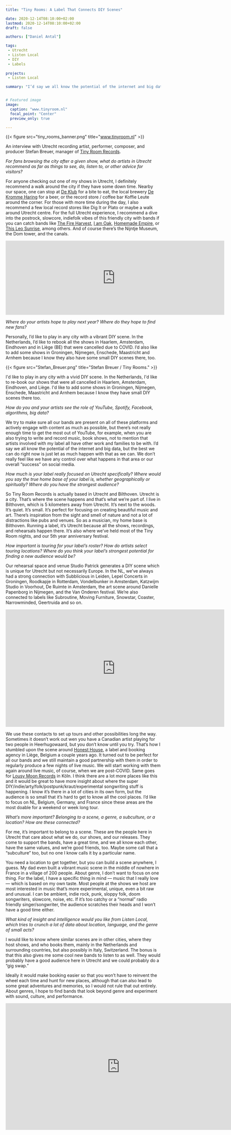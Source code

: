 ```yaml
---
title: "Tiny Rooms: A Label That Connects DIY Scenes"

date: 2020-12-14T08:10:00+02:00
lastmod: 2020-12-14T08:10:00+02:00
draft: false

authors: ["Daniel Antal"]

tags: 
 - Utrecht
 - Listen Local
 - DIY
 - Labels
 
projects: 
 - Listen Local

summary: "I’d say we all know the potential of the internet and big data, but the best we can do right now is just let as much happen with that as we can. We don’t really feel like we have any control over what happens in that area or our overall “success” on social media."


# Featured image
image:
  caption: "www.tinyroom.nl"
  focal_point: "Center"
  preview_only: true

---
```


{{< figure src="tiny_rooms_banner.png" title="www.tinyroom.nl" >}}

An interview with Utrecht recording artist, performer, composer, and producer Stefan Breuer, manager of [Tiny Room Records](https://www.tinyroom.nl/).

*For fans browsing the city after a given show, what do artists in Utrecht recommend as far as things to see, do, listen to, or other advice for visitors?*
 
For anyone checking out one of my shows in Utrecht, I definitely recommend a walk around the city if they have some down time. Nearby our space, one can stop at [De Klub](https://www.deklub.nl/menu) for a bite to eat, the local brewery [De Kromme Haring](https://www.dekrommeharing.nl/) for a beer, or the record store / coffee bar Koffie Leute around the corner. For those with more time during the day, I also recommend a few local record stores like Dig It or Plato or maybe a walk around Utrecht centre. For the full Utrecht experience, I recommend a dive into the postrock, slowcore, indiefolk vibes of this friendly city with bands if you can catch bands like [The Fire Harvest](http://www.thefireharvest.com/), [I am Oak](https://www.iamoak.com/), [Homemade Empire](https://homemadeempire.bandcamp.com/), or [This Leo Sunrise](https://www.tinyroom.nl/artists/this-leo-sunrise/), among others. And of course there’s the Nijntje Museum, the Dom tower, and the canals.

<iframe src="https://open.spotify.com/embed/playlist/2H9SBcpNrUg8Ymbf3hR88C" width="710" height="240" frameborder="0" allowtransparency="true" allow="encrypted-media"></iframe>
 
*Where do your artists hope to play next year? Where do they hope to find new fans?*
 
Personally, I’d like to play in any city with a vibrant DIY scene. In the Netherlands, I’d like to rebook all the shows in Haarlem, Amsterdam, Eindhoven and in Liège (BE) that were cancelled due to COVID. I’d also like to add some shows in Groningen, Nijmegen, Enschede, Maastricht and Arnhem because I know they also have some small DIY scenes there, too.

{{< figure src="Stefan_Breuer.png" title="Stefan Breuer / Tiny Rooms." >}}

I'd like to play in any city with a vivid DIY scene. In the Netherlands, I'd like to re-book our shows that were all cancelled in Haarlem, Amsterdam, Eindhoven, and Liège. I'd like to add some shows in Groningen, Nijmegen, Enschede, Maastricht and Arnhem because I know they have small DIY scenes there too. 
 
*How do you and your artists see the role of YouTube, Spotify, Facebook, algorithms, big data?*
 
We try to make sure all our bands are present on all of these platforms and actively engage with content as much as possible, but there’s not really enough time to get the most out of YouTube, for example, when you are also trying to write and record music, book shows, not to mention that artists involved with my label all have other work and families to be with. I’d say we all know the potential of the internet and big data, but the best we can do right now is just let as much happen with that as we can. We don’t really feel like we have any control over what happens in that area or our overall “success” on social media.
 
*How much is your label really focused on Utrecht specifically? Where would you say the true home base of your label is, whether geographically or spiritually? Where do you have the strongest audience?*
 
So Tiny Room Records is actually based in Utrecht and Bilthoven. Utrecht is a city. That’s where the scene happens and that’s what we’re part of. I live in Bilthoven, which is 5 kilometers away from Utrecht. It’s next to the woods. It’s quiet. It’s small. It’s perfect for focusing on creating beautiful music and art. There’s inspiration from the sight and smell of nature and not a lot of distractions like pubs and venues. So as a musician, my home base is Bilthoven. Running a label, it’s Utrecht because all the shows, recordings, and rehearsals happen there. It’s also where we’ve held most of the Tiny Room nights, and our 5th year anniversary festival.
 
*How important is touring for your label’s roster? How do artists select touring locations? Where do you think your label’s strongest potential for finding a new audience would be?*
 
Our rehearsal space and venue Studio Patrick generates a DIY scene which is unique for Utrecht but not necessarily Europe. In the NL, we’ve always had a strong connection with Subblicious in Leiden, Lepel Concerts in Groningen, Roodkapje in Rotterdam, Vondelbunker in Amsterdam, Katzwijm Studio in Voorhout, De Ruimte in Amsterdam, the art scene around Danielle Papenborg in Nijmegen, and the Van Onderen festival. We’re also connected to labels like Subroutine, Moving Furniture, Snowstar, Coaster, Narrowminded, Geertruida and so on.

<iframe src="https://open.spotify.com/embed/playlist/64MRjQF17SHJPX17Zsx42d" width="710" height="380" frameborder="0" allowtransparency="true" allow="encrypted-media"></iframe>

We use these contacts to set up tours and other possibilities long the way. Sometimes it doesn’t work out wen you have a Canadian artist playing for two people in Heerhugowaard, but you don’t know until you try. That’s how I stumbled upon the scene around [Honest House](https://www.facebook.com/honesthousemusic), a label and booking agency in Liège, Belgium a couple years ago. It turned out to be perfect for all our bands and we still maintain a good partnership with them in order to regularly produce a few nights of live music. We will start working with them again around live music, of course, when we are post-COVID. Same goes for [Lousy Moon Records](https://lousymoon.bandcamp.com/) in Köln. I think there are a lot more places like this and it would be great to have more insight about where the super DIY/indie/arty/folk/postpunk/kraut/experimental songwriting stuff is happening. I know it’s there in a lot of cities in its own form, but the audience is so small that it’s hard to get to know all the cool places. I’d like to focus on NL, Belgium, Germany, and France since these areas are the most doable for a weekend or week long tour. 
 
*What’s more important? Belonging to a scene, a genre, a subculture, or a location? How are these connected?*
 
For me, it’s important to belong to a scene. These are the people here in Utrecht that care about what we do, our shows, and our releases. They come to support the bands, have a great time, and we all know each other, have the same values, and we’re good friends, too. Maybe some call that a “subculture” too, but no one I know calls it by a particular name.
 
You need a location to get together, but you can build a scene anywhere, I guess. My dad even built a vibrant music scene in the middle of nowhere in France in a village of 200 people. About genre, I don’t want to focus on one thing. For the label, I have a specific thing in mind — music that I really love — which is based on my own taste. Most people at the shows we host are most interested in music that’s more experimental, unique, even a bit raw and unusual. I can be ambient, indie rock, punk, sloppy folk, doom songwriters, slowcore, noise, etc. If it’s too catchy or a “normal” radio friendly singer/songwriter, the audience scratches their heads and I won’t have a good time either.
 
*What kind of insight and intelligence would you like from Listen Local, which tries to crunch a lot of data about location, language, and the genre of small acts?*
 
I would like to know where similar scenes are in other cities, where they host shows, and who books them, mainly in the Netherlands and surrounding countries, but also possibly in Italy, Switzerland. The bonus is that this also gives me some cool new bands to listen to as well. They would probably have a good audience here in Utrecht and we could probably do a “gig swap.”
 
Ideally it would make booking easier so that you won’t have to reinvent the wheel each time and hunt for new places, although that can also lead to some great adventures and memories, so I would not rule that out entirely. About genres, I hope to find bands that look beyond genre and experiment with sound, culture, and performance.

<iframe width="740" height="410" src="https://www.youtube.com/embed/playlist?list=PLtTWwCg-saGYSzZVd5X4O3YDDLyxETIC-" frameborder="0" allow="accelerometer; autoplay; clipboard-write; encrypted-media; gyroscope; picture-in-picture" allowfullscreen></iframe>